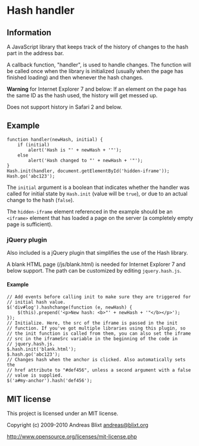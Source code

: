 # Hash handler

## Information

A JavaScript library that keeps track of the history of changes to the hash
part in the address bar.

A callback function, "handler", is used to handle changes. The function will
be called once when the library is initialized (usually when the page has
finished loading) and then whenever the hash changes.

**Warning** for Internet Explorer 7 and below: If an element on the page has
the same ID as the hash used, the history will get messed up.

Does not support history in Safari 2 and below.

## Example

    function handler(newHash, initial) {
        if (initial)
            alert('Hash is "' + newHash + '"');
        else
            alert('Hash changed to "' + newHash + '"');
    }
    Hash.init(handler, document.getElementById('hidden-iframe'));
    Hash.go('abc123');

The `initial` argument is a boolean that indicates whether the handler was
called for initial state by `Hash.init` (value will be `true`), or due to
an actual change to the hash (`false`).

The `hidden-iframe` element referenced in the example should be an `<iframe>`
element that has loaded a page on the server (a completely empty page is
sufficient).

### jQuery plugin

Also included is a jQuery plugin that simplifies the use of the Hash library.

A blank HTML page (/js/blank.html) is needed for Internet Explorer 7 and below
support. The path can be customized by editing `jquery.hash.js`.

#### Example

    // Add events before calling init to make sure they are triggered for
    // initial hash value.
    $('div#log').hashchange(function (e, newHash) {
        $(this).prepend('<p>New hash: <b>"' + newHash + '"</b></p>');
    });
    // Initialize. Here, the src of the iframe is passed in the init
    // function. If you've got multiple libraries using this plugin, so
    // the init function is called from them, you can also set the iframe
    // src in the iframeSrc variable in the beginning of the code in
    // jquery.hash.js.
    $.hash.init('blank.html');
    $.hash.go('abc123');
    // Changes hash when the anchor is clicked. Also automatically sets the
    // href attribute to "#def456", unless a second argument with a false
    // value is supplied.
    $('a#my-anchor').hash('def456');

## MIT license

This project is licensed under an MIT license.

Copyright (c) 2009-2010 Andreas Blixt <andreas@blixt.org>

http://www.opensource.org/licenses/mit-license.php
